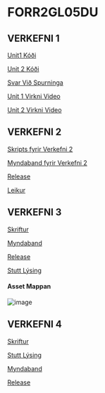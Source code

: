 # FORR2GL05DU

## VERKEFNI 1

[Unit1 Kóði](https://github.com/MarijonasVV/FORR2GL05DU/tree/main/Verkefni1/Unit1)

[Unit 2 Kóði](https://github.com/MarijonasVV/FORR2GL05DU/tree/main/Verkefni1/Unit2)

[Svar Við Spurninga](https://github.com/MarijonasVV/FORR2GL05DU/tree/main/Verkefni1)

[Unit 1 Virkni Video](https://youtu.be/HMdT_z3fhkw)

[Unit 2 Virkni Video](https://youtu.be/eGq7u9UByvY)

## VERKEFNI 2

[Skripts fyrir Verkefni 2](https://github.com/MarijonasVV/FORR2GL05DU/tree/main/Verkefni2)

[Myndaband fyrir Verkefni 2](https://youtu.be/IRA04BrFQ5s)

[Release](https://github.com/MarijonasVV/FORR2GL05DU/releases/tag/Verkefni)

[Leikur](https://play.unity.com/en/games/ff820cea-5a34-404f-9a2f-b51660eac5eb/leikur-marijonas)

## VERKEFNI 3

[Skriftur](https://github.com/MarijonasVV/FORR2GL05DU/tree/main/Verkefni3/skriftur)

[Myndaband](https://youtu.be/En-sKLzrWE8)

[Release](https://github.com/MarijonasVV/FORR2GL05DU/releases/tag/Verkefni3)

[Stutt Lýsing](https://github.com/MarijonasVV/FORR2GL05DU/blob/main/Verkefni3/Stuttlysing.md)

#### Asset Mappan

![image](https://github.com/user-attachments/assets/581bab56-021c-4b4d-8c93-7747cc5feea2)

## VERKEFNI 4

[Skriftur](https://github.com/MarijonasVV/FORR2GL05DU/tree/main/Verkefni4/Scripts)

[Stutt Lýsing](https://github.com/MarijonasVV/FORR2GL05DU/blob/main/Verkefni4/Lysing.md)

[Myndaband]()

[Release]()
